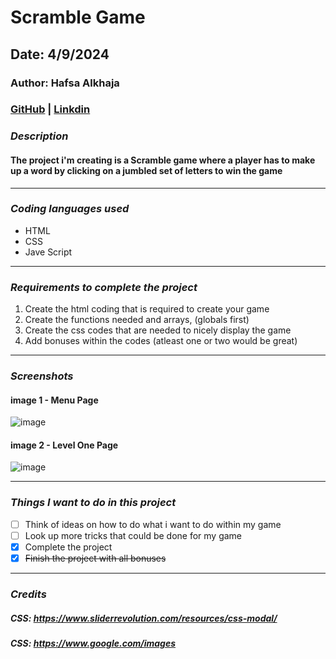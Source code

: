 # Scramble Game

## Date: 4/9/2024

### Author: Hafsa Alkhaja

### [GitHub](https://github.com/HafsaAlkhaja) | [Linkdin](https://www.linkedin.com/in/hafsa-alkhaja-8b70652b4)

### **_Description_**

#### The project i'm creating is a Scramble game where a player has to make up a word by clicking on a jumbled set of letters to win the game

---

### **_Coding languages used_**

- HTML
- CSS
- Jave Script

---

### **_Requirements to complete the project_**

1. Create the html coding that is required to create your game
2. Create the functions needed and arrays, (globals first)
3. Create the css codes that are needed to nicely display the game
4. Add bonuses within the codes (atleast one or two would be great)

---

### **_Screenshots_**

#### image 1 - Menu Page

![image](https://github.com/user-attachments/assets/0d81905c-99ad-4643-a8f7-6dfb49024662)


#### image 2 - Level One Page

![image](https://github.com/user-attachments/assets/60722b3e-d67b-4cff-af58-212daee05737)

---

### **_Things I want to do in this project_**

- [ ] Think of ideas on how to do what i want to do within my game
- [ ] Look up more tricks that could be done for my game
- [x] Complete the project
- [x] ~~Finish the project with all bonuses~~

---

### **_Credits_**

##### CSS: https://www.sliderrevolution.com/resources/css-modal/
##### CSS: https://www.google.com/images



<!--The end -->
